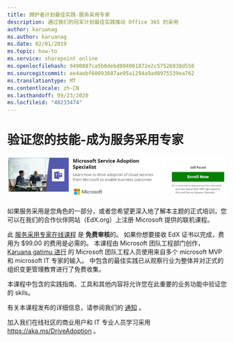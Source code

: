 ```yaml
---
title: 拥护者计划最佳实践-服务采用专家
description: 通过我们的冠军计划最佳实践推动 Office 365 的采用
author: karuanag
ms.author: karuanag
ms.date: 02/01/2019
ms.topic: how-to
ms.service: sharepoint online
ms.openlocfilehash: 9490887ca5b8debd804081872e2c57526838d556
ms.sourcegitcommit: ee4aebf60893887ae95a1294a9ad8975539ea762
ms.translationtype: MT
ms.contentlocale: zh-CN
ms.lasthandoff: 09/23/2020
ms.locfileid: "48233474"
---
```

# <a name="validate-your-skills---become-a-service-adoption-specialist"></a>验证您的技能-成为服务采用专家

![服务采用专家课程](media/champs_sascourse.png)

如果服务采用是您角色的一部分，或者您希望更深入地了解本主题的正式培训，您可以在我们的合作伙伴网站（EdX.org）上注册 Microsoft 提供的联机课程。 

此 [服务采用专家在线课程](https://aka.ms/AdoptionCert) 是 **免费审核**的。  如果你想要接收 EdX 证书以完成，费用为 $99.00 的费用是必需的。  本课程由 Microsoft 团队工程部门创作， [Karuana gatimu 进行](https://linkedin.com/in/karuanagatimu) 的 Microsoft 团队工程人员使用来自多个 microsoft MVP 和 microsoft IT 专家的输入。  中包含的最佳实践已从观察行业为整体并对正式的组织变更管理教育进行了免费收集。  

本课程中包含的实践指南、工具和其他内容将允许您在此重要的业务功能中验证您的 skils。  

有关本课程发布的详细信息，请参阅我们的 [通知](https://aka.ms/AdoptionCertAnnouncement) 。 

加入我们在线社区的商业用户和 IT 专业人员学习采用 https://aka.ms/DriveAdoption 。 